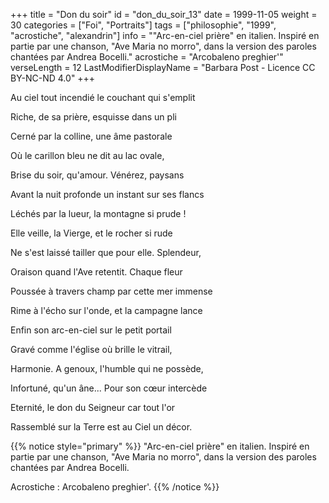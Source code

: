 +++
title = "Don du soir"
id = "don_du_soir_13"
date = 1999-11-05
weight = 30
categories = ["Foi", "Portraits"]
tags = ["philosophie", "1999", "acrostiche", "alexandrin"]
info = "\"Arc-en-ciel prière\" en italien. Inspiré en partie par une chanson, \"Ave Maria no morro\", dans la version des paroles chantées par Andrea Bocelli."
acrostiche = "Arcobaleno preghier'"
verseLength = 12
LastModifierDisplayName = "Barbara Post - Licence CC BY-NC-ND 4.0"
+++

Au ciel tout incendié le couchant qui s'emplit

Riche, de sa prière, esquisse dans un pli

Cerné par la colline, une âme pastorale

Où le carillon bleu ne dit au lac ovale,

Brise du soir, qu'amour. Vénérez, paysans

Avant la nuit profonde un instant sur ses flancs

Léchés par la lueur, la montagne si prude !

Elle veille, la Vierge, et le rocher si rude

Ne s'est laissé tailler que pour elle. Splendeur,

Oraison quand l'Ave retentit. Chaque fleur

Poussée à travers champ par cette mer immense

Rime à l'écho sur l'onde, et la campagne lance

Enfin son arc-en-ciel sur le petit portail

Gravé comme l'église où brille le vitrail,

Harmonie. A genoux, l'humble qui ne possède,

Infortuné, qu'un âne... Pour son cœur intercède

Eternité, le don du Seigneur car tout l'or

Rassemblé sur la Terre est au Ciel un décor.

{{% notice style="primary" %}}
"Arc-en-ciel prière" en italien. Inspiré en partie par une chanson, "Ave Maria no morro", dans la version des paroles chantées par Andrea Bocelli.

Acrostiche : Arcobaleno preghier'.
{{% /notice %}}
